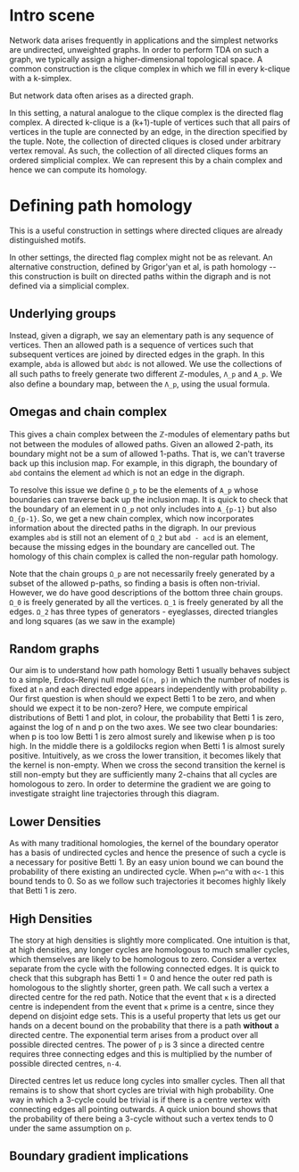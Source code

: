 # Intro scene

Network data arises frequently in applications and the simplest networks are undirected, unweighted graphs.
In order to perform TDA on such a graph, we typically assign a higher-dimensional topological space.
A common construction is the clique complex in which we fill in every k-clique with a k-simplex.
<!--From this simplicial complex, we can derive a chain complex and subsequently compute homology groups.-->

But network data often arises as a directed graph.
<!--Common examples include brain connectomes, in which some synapses pass signals exclusively in one direction, or vascular networks, in which blood flow has a net direction in each vessel.-->
In this setting, a natural analogue to the clique complex is the directed flag complex. 
A directed k-clique is a (k+1)-tuple of vertices such that all pairs of vertices in the tuple are connected by an edge, in the direction specified by the tuple.
Note, the collection of directed cliques is closed under arbitrary vertex removal.
As such, the collection of all directed cliques forms an ordered simplicial complex.
We can represent this by a chain complex and hence we can compute its homology.

# Defining path homology

This is a useful construction in settings where directed cliques are already distinguished motifs.
<!--For example, in a connectome, a large clique represents a reliable connection between its two end neurons, in the sense that the connection is robust to multiple edge removals.-->
In other settings, the directed flag complex might not be as relevant.
An alternative construction, defined by Grigor'yan et al, is path homology -- this construction is built on directed paths within the digraph and is not defined via a simplicial complex.

## Underlying groups

Instead, given a digraph, we say an elementary path is any sequence of vertices.
Then an allowed path is a sequence of vertices such that subsequent vertices are joined by directed edges in the graph.
In this example, `abda` is allowed but `abdc` is not allowed.
We use the collections of all such paths to freely generate two different ℤ-modules, `Λ_p` and `A_p`.
We also define a boundary map, between the `Λ_p`, using the usual formula.

## Omegas and chain complex

This gives a chain complex between the ℤ-modules of elementary paths but not between the modules of allowed paths.
Given an allowed 2-path, its boundary might not be a sum of allowed 1-paths.
That is, we can't traverse back up this inclusion map.
For example, in this digraph, the boundary of `abd` contains the element `ad` which is not an edge in the digraph.

To resolve this issue we define `Ω_p` to be the elements of `A_p` whose boundaries can traverse back up the inclusion map.
It is quick to check that the boundary of an element in `Ω_p` not only includes into `A_{p-1}` but also `Ω_{p-1}`.
So, we get a new chain complex, which now incorporates information about the directed paths in the digraph.
In our previous examples `abd` is still not an element of `Ω_2` but `abd - acd` is an element, because the missing edges in the boundary are cancelled out.
The homology of this chain complex is called the non-regular path homology.

Note that the chain groups `Ω_p` are not necessarily freely generated by a subset of the allowed p-paths, so finding a basis is often non-trivial.
However, we do have good descriptions of the bottom three chain groups.
`Ω_0` is freely generated by all the vertices.
`Ω_1` is freely generated by all the edges.
`Ω_2` has three types of generators - eyeglasses, directed triangles and long squares (as we saw in the example)

## Random graphs

Our aim is to understand how path homology Betti 1 usually behaves subject to a simple, Erdos-Renyi null model `G(n, p)`
in which the number of nodes is fixed at `n` and each directed edge appears independently with probability `p`.
Our first question is when should we expect Betti 1 to be zero, and when should we expect it to be non-zero?
Here, we compute empirical distributions of Betti 1 and plot, in colour, the probability that Betti 1 is zero, against the log of n and p on the two axes.
We see two clear boundaries: when p is too low Betti 1 is zero almost surely and likewise when p is too high.
In the middle there is a goldilocks region when Betti 1 is almost surely positive.
Intuitively, as we cross the lower transition, it becomes likely that the kernel is non-empty.
When we cross the second transition the kernel is still non-empty but they are sufficiently many 2-chains that all cycles are homologous to zero.
In order to determine the gradient we are going to investigate straight line trajectories through this diagram.

## Lower Densities

As with many traditional homologies, the kernel of the boundary operator has a basis of undirected cycles and hence the presence of such a cycle is a necessary for positive Betti 1.
By an easy union bound we can bound the probability of there existing an undirected cycle.
When `p=n^α` with `α<-1` this bound tends to 0.
So as we follow such trajectories it becomes highly likely that Betti 1 is zero.

## High Densities

The story at high densities is slightly more complicated.
One intuition is that, at high densities, any longer cycles are homologous to much smaller cycles, which themselves are likely to be homologous to zero.
Consider a vertex separate from the cycle with the following connected edges.
It is quick to check that this subgraph has Betti 1 = 0 and hence the outer red path is homologous to the slightly shorter, green path.
We call such a vertex a directed centre for the red path.
Notice that the event that `κ` is a directed centre is independent from the event that `κ` prime is a centre, since they depend on disjoint edge sets.
This is a useful property that lets us get our hands on a decent bound on the probability that there is a path __without__ a directed centre.
The exponential term arises from a product over all possible directed centres.
The power of `p` is 3 since a directed centre requires three connecting edges and this is multiplied by the number of possible directed centres, `n-4`.

Directed centres let us reduce long cycles into smaller cycles.
Then all that remains is to show that short cycles are trivial with high probability.
One way in which a 3-cycle could be trivial is if there is a centre vertex with connecting edges all pointing outwards.
A quick union bound shows that the probability of there being a 3-cycle without such a vertex tends to 0 under the same assumption on `p`.

## Boundary gradient implications

